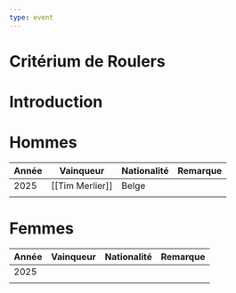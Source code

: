 ```yaml
---
type: event
---
```


# Critérium de Roulers

# Introduction

# Hommes

| Année | Vainqueur       | Nationalité | Remarque |
| ----- | --------------- | ----------- | -------- |
| 2025  | [[Tim Merlier]] | Belge       |          |
|       |                 |             |          |
# Femmes

| Année | Vainqueur | Nationalité | Remarque |
| ----- | --------- | ----------- | -------- |
| 2025  |           |             |          |
|       |           |             |          |
